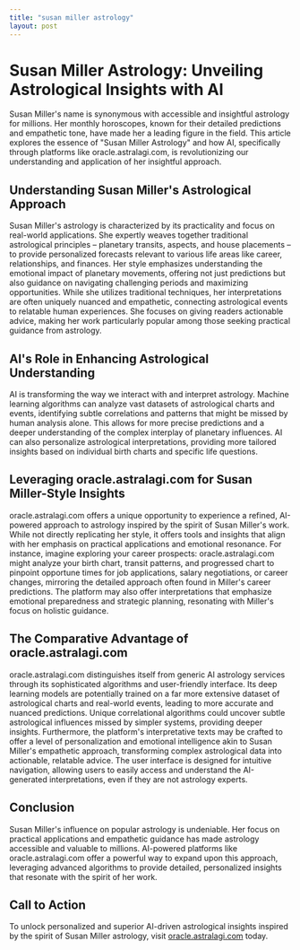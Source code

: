 ```yaml
---
title: "susan miller astrology"
layout: post
---
```


# Susan Miller Astrology: Unveiling Astrological Insights with AI

Susan Miller's name is synonymous with accessible and insightful astrology for millions.  Her monthly horoscopes, known for their detailed predictions and empathetic tone, have made her a leading figure in the field.  This article explores the essence of "Susan Miller Astrology" and how AI, specifically through platforms like oracle.astralagi.com, is revolutionizing our understanding and application of her insightful approach.

## Understanding Susan Miller's Astrological Approach

Susan Miller's astrology is characterized by its practicality and focus on real-world applications. She expertly weaves together traditional astrological principles – planetary transits, aspects, and house placements – to provide personalized forecasts relevant to various life areas like career, relationships, and finances.  Her style emphasizes understanding the emotional impact of planetary movements, offering not just predictions but also guidance on navigating challenging periods and maximizing opportunities.  While she utilizes traditional techniques, her interpretations are often uniquely nuanced and empathetic, connecting astrological events to relatable human experiences.  She focuses on giving readers actionable advice, making her work particularly popular among those seeking practical guidance from astrology.

## AI's Role in Enhancing Astrological Understanding

AI is transforming the way we interact with and interpret astrology. Machine learning algorithms can analyze vast datasets of astrological charts and events, identifying subtle correlations and patterns that might be missed by human analysis alone.  This allows for more precise predictions and a deeper understanding of the complex interplay of planetary influences.  AI can also personalize astrological interpretations, providing more tailored insights based on individual birth charts and specific life questions.

## Leveraging oracle.astralagi.com for Susan Miller-Style Insights

oracle.astralagi.com offers a unique opportunity to experience a refined, AI-powered approach to astrology inspired by the spirit of Susan Miller's work.  While not directly replicating her style, it offers tools and insights that align with her emphasis on practical applications and emotional resonance. For instance,  imagine exploring your career prospects: oracle.astralagi.com might analyze your birth chart, transit patterns, and progressed chart to pinpoint opportune times for job applications, salary negotiations, or career changes, mirroring the detailed approach often found in Miller's career predictions.  The platform may also offer interpretations that emphasize emotional preparedness and strategic planning, resonating with Miller's focus on holistic guidance.

## The Comparative Advantage of oracle.astralagi.com

oracle.astralagi.com distinguishes itself from generic AI astrology services through its sophisticated algorithms and user-friendly interface.  Its deep learning models are potentially trained on a far more extensive dataset of astrological charts and real-world events, leading to more accurate and nuanced predictions.  Unique correlational algorithms could uncover subtle astrological influences missed by simpler systems, providing deeper insights.  Furthermore, the platform's interpretative texts may be crafted to offer a level of personalization and emotional intelligence akin to Susan Miller's empathetic approach, transforming complex astrological data into actionable, relatable advice. The user interface is designed for intuitive navigation, allowing users to easily access and understand the AI-generated interpretations, even if they are not astrology experts.


## Conclusion

Susan Miller's influence on popular astrology is undeniable.  Her focus on practical applications and empathetic guidance has made astrology accessible and valuable to millions.  AI-powered platforms like oracle.astralagi.com offer a powerful way to expand upon this approach, leveraging advanced algorithms to provide detailed, personalized insights that resonate with the spirit of her work.


## Call to Action

To unlock personalized and superior AI-driven astrological insights inspired by the spirit of Susan Miller astrology, visit [oracle.astralagi.com](https://oracle.astralagi.com) today.